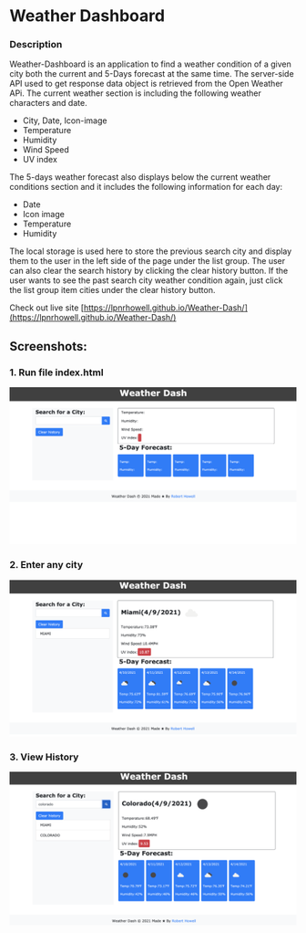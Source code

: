 # Weather Dashboard
### Description
Weather-Dashboard is an application to find a weather condition of a given city both the current and 5-Days forecast at the same time.
The server-side API used to get response data object is retrieved from the Open Weather APi.
The current weather section is including the following weather characters and date.

- City, Date, Icon-image
- Temperature
- Humidity
- Wind Speed
- UV index

The 5-days weather forecast also displays below the current weather conditions section and it includes the following information for each day:

- Date
- Icon image
- Temperature
- Humidity

The local storage is used here to store the previous search city and display them to the user in the left side of the page under the list group. The user can also clear the search history by clicking the clear history button.
If the user wants to see the past search city weather condition again, just click the list group item cities under the clear history button.

Check out live site [https://lpnrhowell.github.io/Weather-Dash/](https://lpnrhowell.github.io/Weather-Dash/)


## Screenshots:

### 1. Run file index.html

![intial](/assets/initialScreen.png)

### 2. Enter any city

![firstSearch](/assets/firstSearch.png)

### 3. View History
![history](/assets/history.png)
